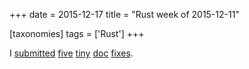 +++
date = 2015-12-17
title = "Rust week of 2015-12-11"

[taxonomies]
tags = ['Rust']
+++

I [submitted][] [five][] [tiny][] [doc][] [fixes].

  [submitted]: https://github.com/rust-lang/rust/pull/30437
  [five]: https://github.com/rust-lang/rust/pull/30441
  [tiny]: https://github.com/rust-lang/rust/pull/30442
  [doc]: https://github.com/rust-lang/rust/pull/30443
  [fixes]: https://github.com/rust-lang/rust/pull/30444
